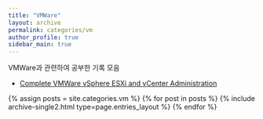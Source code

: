 ```yaml
---
title: "VMWare"
layout: archive
permalink: categories/vm
author_profile: true
sidebar_main: true
---
```


VMWare과 관련하여 공부한 기록 모음

- [Complete VMWare vSphere ESXi and vCenter Administration](https://www.udemy.com/course/complete-vmware-vsphere-esxi-and-vcenter-administration/)

{% assign posts = site.categories.vm %}
{% for post in posts %} {% include archive-single2.html type=page.entries_layout %} {% endfor %}